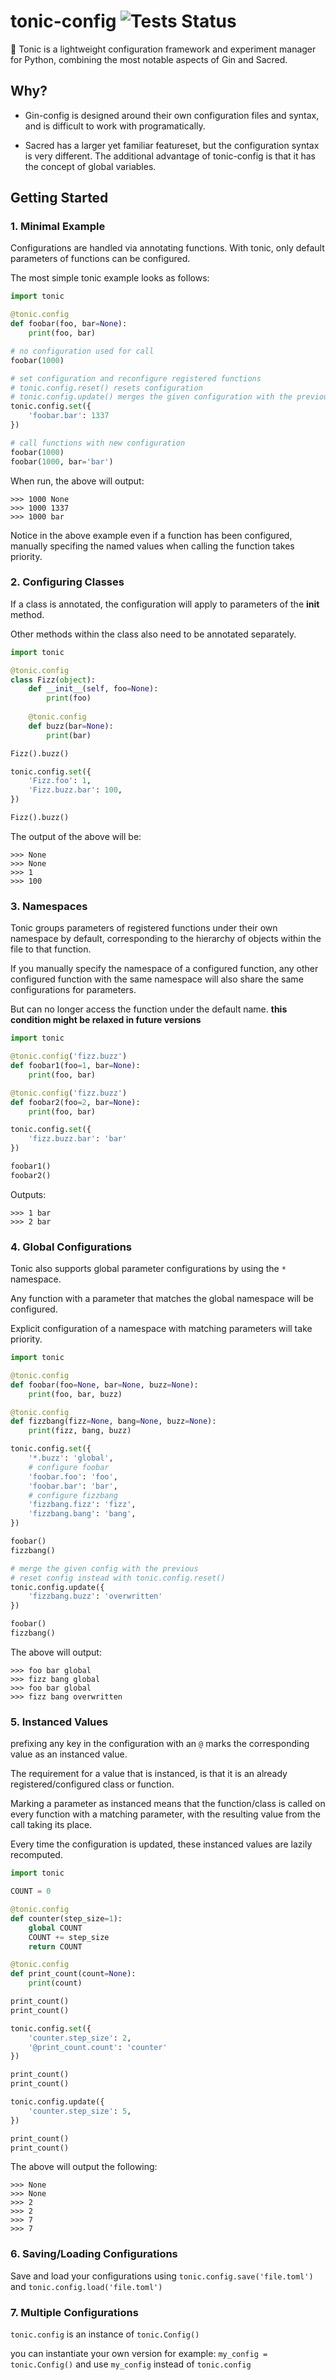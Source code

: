 # tonic-config ![Tests Status](https://github.com/nmichlo/tonic-config/workflows/Tests/badge.svg)
📜 Tonic is a lightweight configuration framework and experiment manager for Python, combining the most notable aspects of Gin and Sacred.

## Why?

- Gin-config is designed around their own configuration files and syntax, and is difficult to work with programatically.

- Sacred has a larger yet familiar featureset, but the configuration syntax is very different. The additional advantage of tonic-config is that it has the concept of global variables.

## Getting Started

### 1. Minimal Example

Configurations are handled via annotating functions.
With tonic, only default parameters of functions can be configured.

The most simple tonic example looks as follows:
```python
import tonic

@tonic.config
def foobar(foo, bar=None):
    print(foo, bar)

# no configuration used for call
foobar(1000)

# set configuration and reconfigure registered functions
# tonic.config.reset() resets configuration
# tonic.config.update() merges the given configuration with the previous, overwriting values.
tonic.config.set({
    'foobar.bar': 1337 
})

# call functions with new configuration
foobar(1000)
foobar(1000, bar='bar')
```

When run, the above will output:
```
>>> 1000 None
>>> 1000 1337
>>> 1000 bar
```

Notice in the above example even if a function has been configured, manually
specifing the named values when calling the function takes priority.


### 2. Configuring Classes

If a class is annotated, the configuration will apply to parameters of the __init__ method.

Other methods within the class also need to be annotated separately.

```python
import tonic

@tonic.config
class Fizz(object):
    def __init__(self, foo=None):
        print(foo)
    
    @tonic.config
    def buzz(bar=None):
        print(bar)

Fizz().buzz()

tonic.config.set({
    'Fizz.foo': 1,
    'Fizz.buzz.bar': 100,
})

Fizz().buzz()
```

The output of the above will be:
```
>>> None
>>> None
>>> 1
>>> 100
```

### 3. Namespaces

Tonic groups parameters of registered functions under their
own namespace by default, corresponding to the hierarchy of
objects within the file to that function.

If you manually specify the namespace of a configured function, any
other configured function with the same namespace will also share the same
configurations for parameters.

But can no longer access the function under the default name.
**this condition might be relaxed in future versions**

```python
import tonic

@tonic.config('fizz.buzz')
def foobar1(foo=1, bar=None):
    print(foo, bar)

@tonic.config('fizz.buzz')
def foobar2(foo=2, bar=None):
    print(foo, bar)

tonic.config.set({
    'fizz.buzz.bar': 'bar'
})

foobar1()
foobar2()
```

Outputs:
```
>>> 1 bar
>>> 2 bar
```


### 4. Global Configurations

Tonic also supports global parameter configurations by using the `*` namespace.

Any function with a parameter that matches the global namespace will be configured.

Explicit configuration of a namespace with matching parameters will take priority.

```python
import tonic

@tonic.config
def foobar(foo=None, bar=None, buzz=None):
    print(foo, bar, buzz)

@tonic.config
def fizzbang(fizz=None, bang=None, buzz=None):
    print(fizz, bang, buzz)

tonic.config.set({
    '*.buzz': 'global',
    # configure foobar
    'foobar.foo': 'foo',
    'foobar.bar': 'bar',
    # configure fizzbang
    'fizzbang.fizz': 'fizz',
    'fizzbang.bang': 'bang',
})

foobar()
fizzbang()

# merge the given config with the previous
# reset config instead with tonic.config.reset()
tonic.config.update({
    'fizzbang.buzz': 'overwritten'
})

foobar()
fizzbang()
```

The above will output:
```
>>> foo bar global
>>> fizz bang global
>>> foo bar global
>>> fizz bang overwritten
```

### 5. Instanced Values

prefixing any key in the configuration with an `@` marks the
corresponding value as an instanced value.

The requirement for a value that is instanced, is that it is an already
registered/configured class or function.

Marking a parameter as instanced means that the function/class
is called on every function with a matching parameter, with the
resulting value from the call taking its place.

Every time the configuration is updated, these instanced
values are lazily recomputed.


```python
import tonic

COUNT = 0

@tonic.config
def counter(step_size=1):
    global COUNT
    COUNT += step_size
    return COUNT

@tonic.config
def print_count(count=None):
    print(count)

print_count()
print_count()

tonic.config.set({
    'counter.step_size': 2,
    '@print_count.count': 'counter'
})

print_count()
print_count()

tonic.config.update({
    'counter.step_size': 5,
})

print_count()
print_count()
```

The above will output the following:
```
>>> None
>>> None
>>> 2
>>> 2
>>> 7
>>> 7
```

### 6. Saving/Loading Configurations

Save and load your configurations using `tonic.config.save('file.toml')` and `tonic.config.load('file.toml')`


### 7. Multiple Configurations

`tonic.config` is an instance of `tonic.Config()`

you can instantiate your own version for example: `my_config = tonic.Config()`
and use `my_config` instead of `tonic.config`
